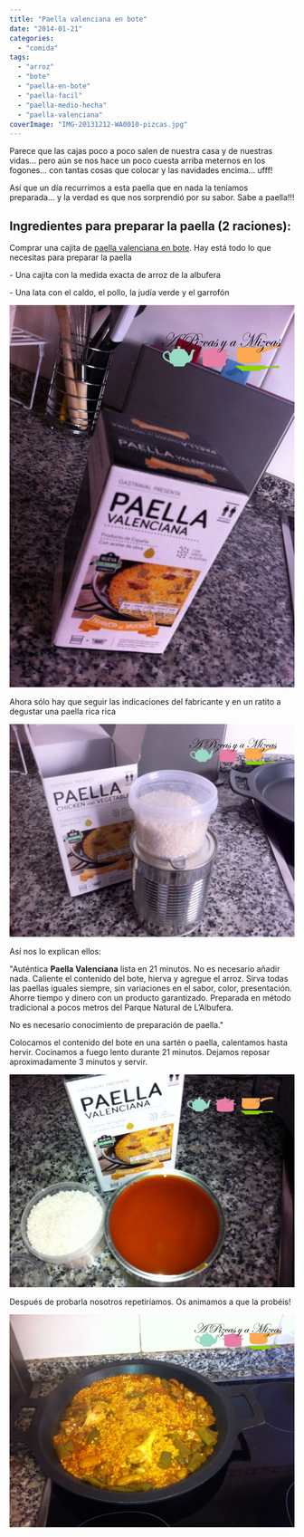 ```yaml
---
title: "Paella valenciana en bote"
date: "2014-01-21"
categories:
  - "comida"
tags:
  - "arroz"
  - "bote"
  - "paella-en-bote"
  - "paella-facil"
  - "paella-medio-hecha"
  - "paella-valenciana"
coverImage: "IMG-20131212-WA0010-pizcas.jpg"
---
```


Parece que las cajas poco a poco salen de nuestra casa y de nuestras vidas... pero aún se nos hace un poco cuesta arriba meternos en los fogones... con tantas cosas que colocar y las navidades encima... ufff!

Así que un día recurrimos a esta paella que en nada la teníamos preparada... y la verdad es que nos sorprendió por su sabor. Sabe a paella!!!

## Ingredientes para preparar la paella (2 raciones):

Comprar una cajita de [paella valenciana en bote](http://paellasgastraval.infocif.es/paella-valenciana/paella-valenciana-en-bote "Paella valenciana en bote"). Hay está todo lo que necesitas para preparar la paella

\- Una cajita con la medida exacta de arroz de la albufera

\- Una lata con el caldo, el pollo, la judía verde y el garrofón

![paella valenciana](images/IMG-20131212-WA0010-pizcas.jpg)

Ahora sólo hay que seguir las indicaciones del fabricante y en un ratito a degustar una paella rica rica

![paella valenciana](images/IMG-20131212-WA0007-pizcas.jpg)

Así nos lo explican ellos:

"Auténtica **Paella Valenciana** lista en 21 minutos. No es necesario añadir nada. Caliente el contenido del bote, hierva y agregue el arroz. Sirva todas las paellas iguales siempre, sin variaciones en el sabor, color, presentación. Ahorre tiempo y dinero con un producto garantizado. Preparada en método tradicional a pocos metros del Parque Natural de L’Albufera.

No es necesario conocimiento de preparación de paella."

Colocamos el contenido del bote en una sartén o paella, calentamos hasta hervir. Cocinamos a fuego lento durante 21 minutos. Dejamos reposar aproximadamente 3 minutos y servir.

![paella valenciana](images/IMG-20131212-WA0013-pizcas.jpg)

Después de probarla nosotros repetiríamos. Os animamos a que la probéis!

![paella valenciana](images/IMG-20131212-WA0015-pizcas.jpg)
